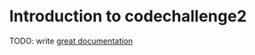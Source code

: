 # Introduction to codechallenge2

TODO: write [great documentation](http://jacobian.org/writing/what-to-write/)
